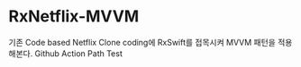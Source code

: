 # RxNetflix-MVVM
기존 Code based Netflix Clone coding에 RxSwift를 접목시켜 MVVM 패턴을 적용해본다. 
Github Action Path Test
